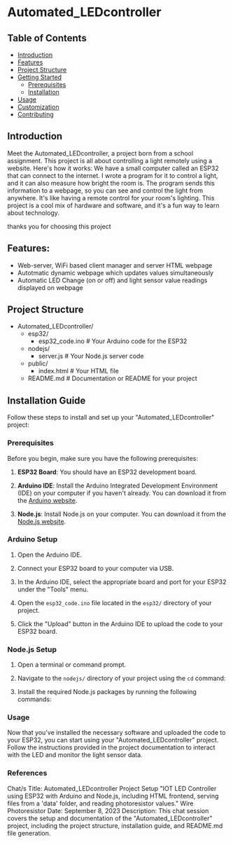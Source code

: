 # Automated_LEDcontroller

## Table of Contents
- [Introduction](#introduction)
- [Features](#features)
- [Project Structure](#project-structure)
- [Getting Started](#getting-started)
  - [Prerequisites](#prerequisites)
  - [Installation](#installation)
- [Usage](#usage)
- [Customization](#customization)
- [Contributing](#contributing)

## Introduction
Meet the Automated_LEDcontroller, a project born from a school assignment. This project is all about controlling a light remotely using a website. Here's how it works: We have a small computer called an ESP32 that can connect to the internet. I wrote a program for it to control a light, and it can also measure how bright the room is. The program sends this information to a webpage, so you can see and control the light from anywhere. It's like having a remote control for your room's lighting. This project is a cool mix of hardware and software, and it's a fun way to learn about technology.

thanks you for choosing this project


## Features:
- Web-server, WiFi based client manager and server HTML webpage
- Autotmatic dynamic webpage which updates values simultaneously 
- Automatic LED Change (on or off) and light sensor value readings displayed on webpage


## Project Structure
- Automated_LEDcontroller/
  - esp32/
    - esp32_code.ino         # Your Arduino code for the ESP32
  - nodejs/
    - server.js              # Your Node.js server code
  - public/
    - index.html             # Your HTML file
  - README.md                # Documentation or README for your project

## Installation Guide

Follow these steps to install and set up your "Automated_LEDcontroller" project:

### Prerequisites

Before you begin, make sure you have the following prerequisites:

1. **ESP32 Board**: You should have an ESP32 development board.

2. **Arduino IDE**: Install the Arduino Integrated Development Environment (IDE) on your computer if you haven't already. You can download it from the [Arduino website](https://www.arduino.cc/en/software).

3. **Node.js**: Install Node.js on your computer. You can download it from the [Node.js website](https://nodejs.org/).

### Arduino Setup

1. Open the Arduino IDE.

2. Connect your ESP32 board to your computer via USB.

3. In the Arduino IDE, select the appropriate board and port for your ESP32 under the "Tools" menu.

4. Open the `esp32_code.ino` file located in the `esp32/` directory of your project.

5. Click the "Upload" button in the Arduino IDE to upload the code to your ESP32 board.

### Node.js Setup

1. Open a terminal or command prompt.

2. Navigate to the `nodejs/` directory of your project using the `cd` command:

3. Install the required Node.js packages by running the following commands:

### Usage

Now that you've installed the necessary software and uploaded the code to your ESP32, you can start using your "Automated_LEDcontroller" project. Follow the instructions provided in the project documentation to interact with the LED and monitor the light sensor data.


### References
Chat/s Title: Automated_LEDcontroller Project Setup
                "IOT LED Controller using ESP32 with Arduino and Node.js, including HTML frontend, serving files from a 'data' folder, and reading photoresistor values."
                Wire Photoresistor
Date: September 8, 2023
Description: This chat session covers the setup and documentation of the "Automated_LEDcontroller" project, including the project structure, installation guide, and README.md file generation.

